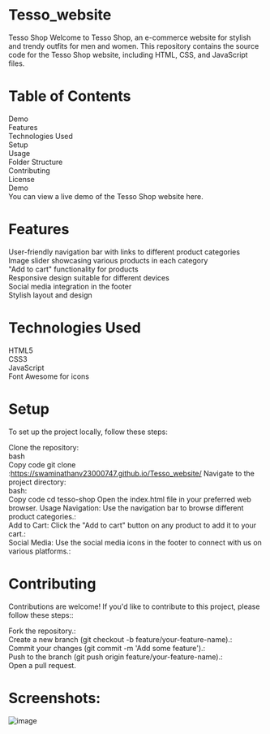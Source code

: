 # Tesso_website
Tesso Shop
Welcome to Tesso Shop, an e-commerce website for stylish and trendy outfits for men and women. This repository contains the source code for the Tesso Shop website, including HTML, CSS, and JavaScript files.

# Table of Contents
Demo<br/>
Features<br/>
Technologies Used<br/>
Setup<br/>
Usage<br/>
Folder Structure<br/>
Contributing<br/>
License<br/>
Demo<br/>
You can view a live demo of the Tesso Shop website here.

# Features
User-friendly navigation bar with links to different product categories<br/>
Image slider showcasing various products in each category<br/>
"Add to cart" functionality for products<br/>
Responsive design suitable for different devices<br/>
Social media integration in the footer<br/>
Stylish layout and design<br/>
# Technologies Used
HTML5<br/>
CSS3<br/>
JavaScript<br/>
Font Awesome for icons<br/>
# Setup
To set up the project locally, follow these steps:<br/>

Clone the repository:<br/>
bash<br/>
Copy code
git clone :https://swaminathanv23000747.github.io/Tesso_website/
Navigate to the project directory:<br/>
bash:<br/>
Copy code
cd tesso-shop
Open the index.html file in your preferred web browser.
Usage
Navigation: Use the navigation bar to browse different product categories.:<br/>
Add to Cart: Click the "Add to cart" button on any product to add it to your cart.:<br/>
Social Media: Use the social media icons in the footer to connect with us on various platforms.:<br/>

# Contributing
Contributions are welcome! If you'd like to contribute to this project, please follow these steps::<br/>

Fork the repository.:<br/>
Create a new branch (git checkout -b feature/your-feature-name).:<br/>
Commit your changes (git commit -m 'Add some feature').:<br/>
Push to the branch (git push origin feature/your-feature-name).:<br/>
Open a pull request.<br/>
# Screenshots:
![image](https://github.com/user-attachments/assets/51402e9b-fdf7-4845-932a-9cd5fee39f93)
